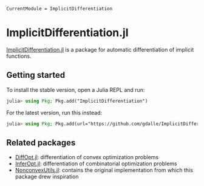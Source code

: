 ```@meta
CurrentModule = ImplicitDifferentiation
```

# ImplicitDifferentiation.jl

[ImplicitDifferentiation.jl](https://github.com/gdalle/ImplicitDifferentiation.jl) is a package for automatic differentiation of implicit functions.

## Getting started

To install the stable version, open a Julia REPL and run:
```julia
julia> using Pkg; Pkg.add("ImplicitDifferentiation")
```
For the latest version, run this instead:
```julia
julia> using Pkg; Pkg.add(url="https://github.com/gdalle/ImplicitDifferentiation.jl")
```

## Related packages

- [DiffOpt.jl](https://github.com/jump-dev/DiffOpt.jl): differentiation of convex optimization problems
- [InferOpt.jl](https://github.com/axelparmentier/InferOpt.jl): differentiation of combinatorial optimization problems
- [NonconvexUtils.jl](https://github.com/JuliaNonconvex/NonconvexUtils.jl): contains the original implementation from which this package drew inspiration
